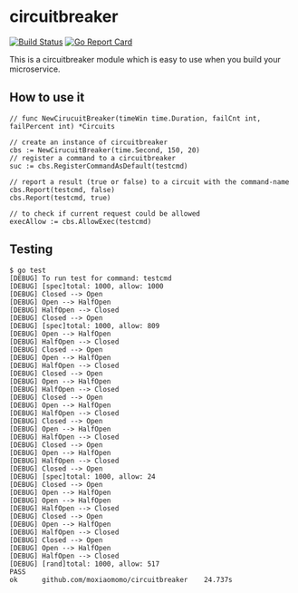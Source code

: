 # circuitbreaker

[![Build Status](https://travis-ci.org/moxiaomomo/circuitbreaker.svg?branch=master)](https://travis-ci.org/moxiaomomo/circuitbreaker)
[![Go Report Card](https://goreportcard.com/badge/github.com/moxiaomomo/circuitbreaker)](https://goreportcard.com/report/github.com/moxiaomomo/circuitbreaker)

This is a circuitbreaker module which is easy to use when you build your microservice.

## How to use it

```golang
// func NewCirucuitBreaker(timeWin time.Duration, failCnt int, failPercent int) *Circuits

// create an instance of circuitbreaker
cbs := NewCirucuitBreaker(time.Second, 150, 20)
// register a command to a circuitbreaker
suc := cbs.RegisterCommandAsDefault(testcmd)

// report a result (true or false) to a circuit with the command-name
cbs.Report(testcmd, false)
cbs.Report(testcmd, true)

// to check if current request could be allowed
execAllow := cbs.AllowExec(testcmd)
```

## Testing

```shell
$ go test
[DEBUG] To run test for command: testcmd
[DEBUG] [spec]total: 1000, allow: 1000
[DEBUG] Closed --> Open
[DEBUG] Open --> HalfOpen
[DEBUG] HalfOpen --> Closed
[DEBUG] Closed --> Open
[DEBUG] [spec]total: 1000, allow: 809
[DEBUG] Open --> HalfOpen
[DEBUG] HalfOpen --> Closed
[DEBUG] Closed --> Open
[DEBUG] Open --> HalfOpen
[DEBUG] HalfOpen --> Closed
[DEBUG] Closed --> Open
[DEBUG] Open --> HalfOpen
[DEBUG] HalfOpen --> Closed
[DEBUG] Closed --> Open
[DEBUG] Open --> HalfOpen
[DEBUG] HalfOpen --> Closed
[DEBUG] Closed --> Open
[DEBUG] Open --> HalfOpen
[DEBUG] HalfOpen --> Closed
[DEBUG] Closed --> Open
[DEBUG] Open --> HalfOpen
[DEBUG] HalfOpen --> Closed
[DEBUG] Closed --> Open
[DEBUG] [spec]total: 1000, allow: 24
[DEBUG] Closed --> Open
[DEBUG] Open --> HalfOpen
[DEBUG] Open --> HalfOpen
[DEBUG] HalfOpen --> Closed
[DEBUG] Closed --> Open
[DEBUG] Open --> HalfOpen
[DEBUG] HalfOpen --> Closed
[DEBUG] Closed --> Open
[DEBUG] Open --> HalfOpen
[DEBUG] HalfOpen --> Closed
[DEBUG] [rand]total: 1000, allow: 517
PASS
ok      github.com/moxiaomomo/circuitbreaker    24.737s
```